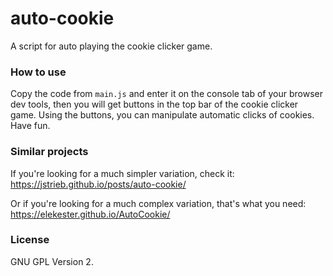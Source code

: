 # auto-cookie
A script for auto playing the cookie clicker game.

### How to use

Copy the code from `main.js` and enter it on the console tab of your browser dev tools, then you will get buttons in the top bar of the cookie clicker game. Using the buttons, you can manipulate automatic clicks of cookies. Have fun.

### Similar projects

If you're looking for a much simpler variation, check it: https://jstrieb.github.io/posts/auto-cookie/

Or if you're looking for a much complex variation, that's what you need: https://elekester.github.io/AutoCookie/

### License

GNU GPL Version 2.
